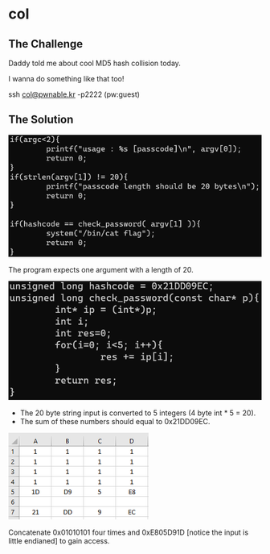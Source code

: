 # col

## The Challenge

Daddy told me about cool MD5 hash collision today.

I wanna do something like that too!

ssh col@pwnable.kr -p2222 \(pw:guest\)

## The Solution

![](../.gitbook/assets/image%20%282%29.png)

The program expects one argument with a length of 20.

![](../.gitbook/assets/image%20%283%29.png)

* The 20 byte string input is converted to 5 integers \(4 byte int \* 5 = 20\).
* The sum of these numbers should equal to 0x21DD09EC.

![](../.gitbook/assets/image%20%284%29.png)

Concatenate 0x01010101 four times and 0xE805D91D \[notice the input is little endianed\] to gain access.

